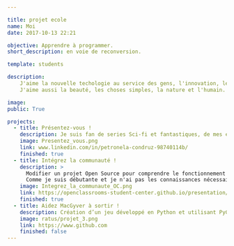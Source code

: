 ```yaml
---

title: projet ecole
name: Moi
date: 2017-10-13 22:21

objective: Apprendre à programmer. 
short_description: en voie de reconversion.

template: students

description:
    J'aime la nouvelle techologie au service des gens, l'innovation, le progrès, améliorer les choses.
    J'aime aussi la beauté, les choses simples, la nature et l'humain.

image: 
public: True

projects:
  - title: Présentez-vous !
    description: Je suis fan de series Sci-fi et fantastiques, de mes enfants et des arts martiaux.
    image: Presentez_vous.png
    link: www.linkedin.com/in/petronela-condruz-98740114b/
    finished: true
  - title: Intégrez la communauté !
    description: >
      Modifier un projet Open Source pour comprendre le fonctionnement de Git, de Github et des pull requests.
      Comme je suis débutante et je n'ai pas les connaissances nécessaires pour proposer une amélioration à un vrai projet Open Source, je considère que le fait d'avoir introduit ma présentation dans Openclassrooms revient au même, donc objectif projet 2 atteint.
    image: Integrez_la_communaute_OC.png
    link: https://openclassrooms-student-center.github.io/presentation/students/petronelacondruz.html
    finished: true
  - title: Aidez MacGyver à sortir !
    description: Création d’un jeu développé en Python et utilisant PyGame.
    image: ratus/projet_3.png
    link: https://www.github.com
    finished: false
---
```


